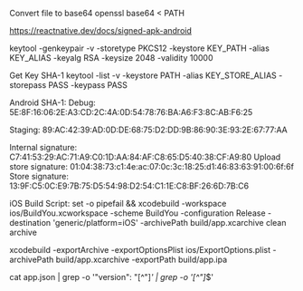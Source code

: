 Convert file to base64
openssl base64 < PATH

https://reactnative.dev/docs/signed-apk-android

keytool -genkeypair -v -storetype PKCS12 -keystore KEY_PATH -alias KEY_ALIAS -keyalg RSA -keysize 2048 -validity 10000

Get Key SHA-1
keytool -list -v -keystore PATH -alias KEY_STORE_ALIAS -storepass PASS -keypass PASS

Android SHA-1:
Debug: 5E:8F:16:06:2E:A3:CD:2C:4A:0D:54:78:76:BA:A6:F3:8C:AB:F6:25

Staging: 89:AC:42:39:AD:0D:DE:68:75:D2:DD:9B:86:90:3E:93:2E:67:77:AA

Internal signature: C7:41:53:29:AC:71:A9:C0:1D:AA:84:AF:C8:65:D5:40:38:CF:A9:80
Upload store signature: 01:04:38:73:c1:4e:ac:07:0c:3c:18:25:d1:46:83:63:91:00:6f:6f
Store signature: 13:9F:C5:0C:E9:7B:75:D5:54:98:D2:54:C1:1E:C8:BF:26:6D:7B:C6

iOS Build Script:
set -o pipefail && xcodebuild -workspace ios/BuildYou.xcworkspace -scheme BuildYou -configuration Release -destination 'generic/platform=iOS' -archivePath build/app.xcarchive clean archive

xcodebuild -exportArchive -exportOptionsPlist ios/ExportOptions.plist -archivePath build/app.xcarchive -exportPath build/app.ipa

cat app.json | grep -o '"version": "[^"]_' | grep -o '[^"]_$'
